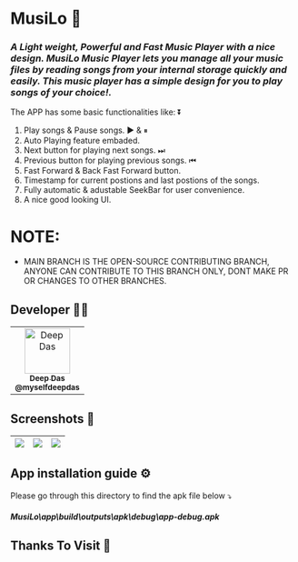 # MusiLo 🎵
<h3><i>
A Light weight, Powerful and Fast Music Player with a nice design. MusiLo Music Player lets you manage all your music files by reading songs from your internal storage quickly and easily. This music player has a simple design for you to play songs of your choice!. </i></h3>


The APP has some basic functionalities like: ⏬

1) Play songs & Pause songs. ▶ & ⏸
2) Auto Playing feature embaded.
3) Next button for playing next songs. ⏭
4) Previous button for playing previous songs. ⏮
5) Fast Forward & Back Fast Forward button.
6) Timestamp for current postions and last postions of the songs.
7) Fully automatic & adustable SeekBar for user convenience.
8) A nice good looking UI.

# NOTE:
* MAIN BRANCH IS THE OPEN-SOURCE CONTRIBUTING BRANCH, ANYONE CAN CONTRIBUTE TO THIS BRANCH ONLY, DONT MAKE PR OR CHANGES TO OTHER BRANCHES. 

## Developer 👨‍💻

<table>
<td align="center"><a href="https://github.com/myselfdeepdas"><img src="https://avatars.githubusercontent.com/u/73328144?v=4" width="80px;" alt="Deep Das"/><br /><sub><b>Deep Das</b></a><br /><sub><b>@myselfdeepdas</b><br /><a href="https://github.com/theBatman07" title="Code"</a></td>
</table>




## Screenshots 📱

| <img src="https://user-images.githubusercontent.com/73328144/127548189-6903c242-2c60-44f2-981b-883082f53437.png"> | <img src="https://user-images.githubusercontent.com/73328144/127548434-1ff2c7be-abdd-4db6-b600-35eb5359af97.png"> | <img src="https://user-images.githubusercontent.com/73328144/127548530-ce42dc31-35cf-4dd7-9fc7-006591967bb6.png"> |
| ---------------------------------------------- | -------------------------------------------- | ------------------------------------------- |


## App installation guide ⚙
 
 Please go through this directory to find the apk file below ⤵
 <h4><i>
 MusiLo\app\build\outputs\apk\debug\app-debug.apk
 </i></h4>
    
## Thanks To Visit 🥰
